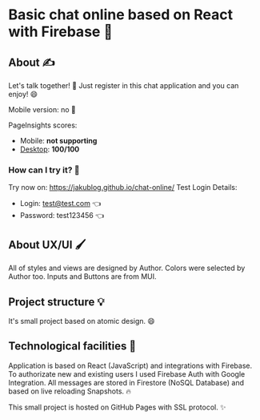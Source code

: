 # Basic chat online based on React with Firebase 🤯

## About ✍️

Let's talk together! 🥇 Just register in this chat application and you can enjoy! 😄

Mobile version: no 🚫

PageInsights scores:

- Mobile: **not supporting**
- [Desktop](https://developers.google.com/speed/pagespeed/insights/?hl=pl&url=https%3A%2F%2Fjakublog.github.io%2Fchat-online%2F&tab=desktop): **100/100**

### How can I try it? 🤔

Try now on: https://jakublog.github.io/chat-online/
Test Login Details:

- Login: test@test.com 👈
- Password: test123456 👈

## About UX/UI 🖌️

All of styles and views are designed by Author.
Colors were selected by Author too.
Inputs and Buttons are from MUI.

## Project structure 💡

It's small project based on atomic design. 😄

## Technological facilities 👷

Application is based on React (JavaScript) and integrations with Firebase.
To authorizate new and existing users I used Firebase Auth with Google Integration.
All messages are stored in Firestore (NoSQL Database) and based on live reloading Snapshots. 🔥

This small project is hosted on GitHub Pages with SSL protocol. ✨
